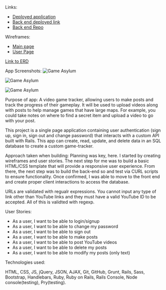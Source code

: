 Links:
* [Deployed application](https://sstone72389.github.io/game-tracker-client/)
* [Back end deployed link](https://tranquil-coast-56887.herokuapp.com/)
* [Back end Repo](https://github.com/sstone72389/game-tracker-back-end)


Wireframes:
* [Main page](http://res.cloudinary.com/dfu4pwocw/image/upload/v1497533054/image1_u6hasv.jpg)
* [User Page](http://res.cloudinary.com/dfu4pwocw/image/upload/v1497194427/USER_WF_unzi84.jpg)

[Link to ERD](http://res.cloudinary.com/dfu4pwocw/image/upload/v1497533892/image1-1_hs2aqo.jpg)

App Screenshots: ![Game Asylum](http://res.cloudinary.com/dfu4pwocw/image/upload/v1497569096/Screen_Shot_2017-06-15_at_7.24.37_PM_bm5vst.png "Main Page")

![Game Asylum](http://res.cloudinary.com/dfu4pwocw/image/upload/v1498002814/Screen_Shot_2017-06-20_at_7.53.03_PM_pnaaea.png "Logged in")

![Game Asylum](http://res.cloudinary.com/dfu4pwocw/image/upload/v1497543994/Screen_Shot_2017-06-15_at_12.24.08_PM_czflaz.png "Content")

Purpose of app: A video game tracker, allowing users to make posts and track the progress of their gameplay. It will be used to upload videos along with posts to help manage games that have large maps. For example, you could take notes on where to find a secret item and upload a video to go with your post.

This project is a single page application containing user authentication (sign up, sign in, sign out and change password) that interacts with a custom API built with Rails. This app can create, read, update, and delete data in an SQL database to create a custom game-tracker.

Approach taken when building: Planning was key, here. I started by creating wireframes and user stories. The next step for me was to build a basic HTML/CSS template that will provide a responsive user experience. From there, the next step was to build the back-end so and test via CURL scripts to ensure functionality. Once confirmed, I was able to move to the front end and create proper client interactions to access the database.

URLs are validated with regualr expressions. You cannot input any type of link other than YouTube links and they must have a valid YouTube ID to be accepted. All of this is validted with regexp.

User Stories:
* As a user, I want to be able to login/signup
* As a user, I want to be able to change my password
* As a user, I want to be able to sign out
* As a user, I want to be able to make posts
* As a user, I want to be able to post YouTube videos
* As a user, I want to be able to delete my posts
* As a user, I want to be able to modify my posts (only text)

Technologies used:

HTML, CSS, JS, jQuery, JSON, AJAX, Git, GitHub, Grunt, Rails, Sass, Bootstrap, Handlebars, Ruby, Ruby on Rails, Rails Console, Node console(testing), Pry(testing).
